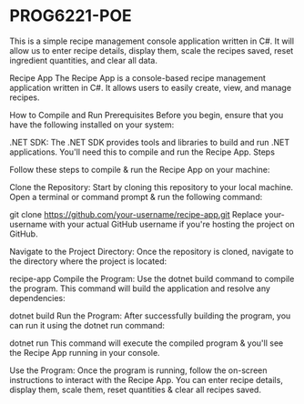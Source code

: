 # PROG6221-POE
This is a simple recipe management console application written in C#. 
It will allow us to enter recipe details, display them, scale the recipes saved, reset ingredient quantities, and clear all data.

Recipe App
The Recipe App is a console-based recipe management application written in C#. It allows users to easily create, view, and manage recipes.

How to Compile and Run
Prerequisites
Before you begin, ensure that you have the following installed on your system:

.NET SDK: The .NET SDK provides tools and libraries to build and run .NET applications. You'll need this to compile and run the Recipe App.
Steps

Follow these steps to compile & run the Recipe App on your machine:

Clone the Repository: Start by cloning this repository to your local machine. Open a terminal or command prompt & run the following command:

git clone https://github.com/your-username/recipe-app.git
Replace your-username with your actual GitHub username if you're hosting the project on GitHub.

Navigate to the Project Directory: Once the repository is cloned, navigate to the directory where the project is located:

recipe-app
Compile the Program: Use the dotnet build command to compile the program. This command will build the application and resolve any dependencies:

dotnet build
Run the Program: After successfully building the program, you can run it using the dotnet run command:

dotnet run
This command will execute the compiled program & you'll see the Recipe App running in your console.

Use the Program: Once the program is running, follow the on-screen instructions to interact with the Recipe App. 
You can enter recipe details, display them, scale them, reset quantities & clear all recipes saved.


